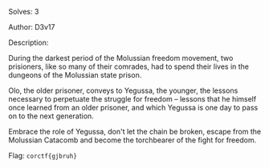 Solves: 3

Author: D3v17

Description:

During the darkest period of the Molussian freedom movement, two prisioners, like
so many of their comrades, had to spend their lives in the dungeons of the Molussian state prison.

Olo, the older prisoner, conveys to Yegussa, the younger, the lessons necessary to perpetuate
the struggle for freedom – lessons that he himself once learned from an older prisoner,
and which Yegussa is one day to pass on to the next generation.

Embrace the role of Yegussa, don't let the chain be broken, escape from the Molussian Catacomb
and become the torchbearer of the fight for freedom.

Flag: `corctf{gjbruh}`